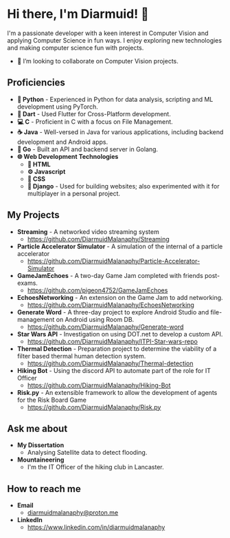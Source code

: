 # Hi there, I'm Diarmuid! 👋
I'm a passionate developer with a keen interest in Computer Vision and applying Computer Science in fun ways.
I enjoy exploring new technologies and making computer science fun with projects.

- 👯 I’m looking to collaborate on Computer Vision projects.

## Proficiencies
  - **🐍 Python** - Experienced in Python for data analysis, scripting and ML development using PyTorch.
  - **🎯 Dart**  - Used Flutter for Cross-Platform development.
  - **💻 C** - Proficient in C with a focus on File Management.
  - **☕ Java** - Well-versed in Java for various applications, including backend development and Android apps.
  - **🦍 Go** - Built an API and backend server in Golang.
  - **🌐 Web Development Technologies**
     - **📝 HTML** 
     - **⚙️ Javascript**
     - **🎨 CSS** 
     - **🌿 Django** -  Used for building websites; also experimented with it for multiplayer in a personal project.

## My Projects
  - **Streaming** - A networked video streaming system
    - https://github.com/DiarmuidMalanaphy/Streaming
  - **Particle Accelerator Simulator** - A simulation of the internal of a particle accelerator
    - https://github.com/DiarmuidMalanaphy/Particle-Accelerator-Simulator
  - **GameJamEchoes** - A two-day Game Jam completed with friends post-exams.
    - https://github.com/pigeon4752/GameJamEchoes
  - **EchoesNetworking** - An extension on the Game Jam to add networking.
    - https://github.com/DiarmuidMalanaphy/EchoesNetworking
  - **Generate Word** - A three-day project to explore Android Studio and file-management on Android using Room DB.
    - https://github.com/DiarmuidMalanaphy/Generate-word
  - **Star Wars API** - Investigation on using DOT.net to develop a custom API.
    - https://github.com/DiarmuidMalanaphy/ITPI-Star-wars-repo
  - **Thermal Detection** - Preparation project to determine the viability of a filter based thermal human detection system.
    - https://github.com/DiarmuidMalanaphy/Thermal-detection
  - **Hiking Bot** - Using the discord API to automate part of the role for IT Officer
    - https://github.com/DiarmuidMalanaphy/Hiking-Bot
  - **Risk.py** - An extensible framework to allow the development of agents for the Risk Board Game
    - https://github.com/DiarmuidMalanaphy/Risk.py    
      

## Ask me about 
  - **My Dissertation**
    - Analysing Satellite data to detect flooding.
  - **Mountaineering**
    - I'm the IT Officer of the hiking club in Lancaster.
    

## How to reach me 
  - **Email**
    - diarmuidmalanaphy@proton.me
  - **LinkedIn**
    - https://www.linkedin.com/in/diarmuidmalanaphy

  



<!--
**DiarmuidMalanaphy/DiarmuidMalanaphy** is a ✨ _special_ ✨ repository because its `README.md` (this file) appears on your GitHub profile.
**https://stackedit.io/app#







## My Skills

Include a list or icons of your skills, programming languages, frameworks, or tools.

Here are some ideas to get you started:

- 🔭 I’m currently working on a project to convert 

- 🤔 I’m looking for help with ...
- 💬 Ask me about ...
- 📫 How to reach me: ...
- 😄 Pronouns: ...
- ⚡ Fun fact: ...
-->
